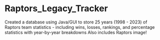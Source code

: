 # Raptors_Legacy_Tracker

Created a database using Java/GUI to store 25 years (1998 - 2023) of Raptors team statistics - including wins, losses, rankings, and percentage statistics with year-by-year breakdowns
Also includes Raptors image!
